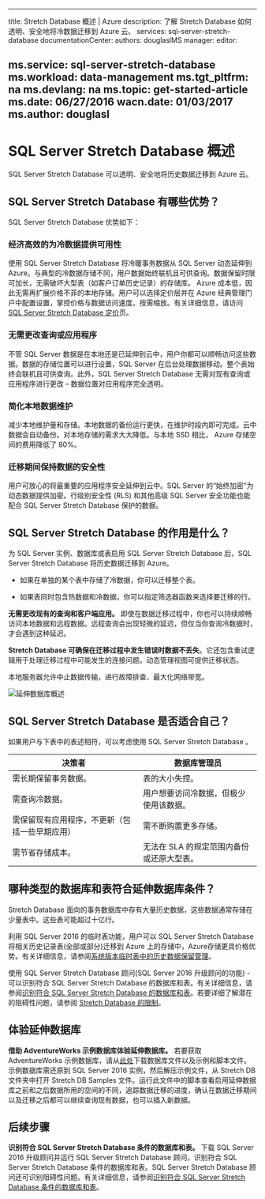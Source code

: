 <!-- Remove azure portal -->
---
title: Stretch Database 概述 | Azure
description: 了解 Stretch Database 如何透明、安全地将冷数据迁移到 Azure 云。
services: sql-server-stretch-database
documentationCenter: 
authors: douglaslMS
manager: 
editor: 

ms.service: sql-server-stretch-database
ms.workload: data-management
ms.tgt_pltfrm: na
ms.devlang: na
ms.topic: get-started-article
ms.date: 06/27/2016
wacn.date: 01/03/2017
ms.author: douglasl
---

# SQL Server Stretch Database 概述

SQL Server Stretch Database 可以透明、安全地将历史数据迁移到 Azure 云。

## SQL Server Stretch Database 有哪些优势？
SQL Server Stretch Database 优势如下：

### 经济高效的为冷数据提供可用性
使用 SQL Server Stretch Database 将冷暖事务数据从 SQL Server 动态延伸到 Azure。与典型的冷数据存储不同，用户数据始终联机且可供查询。数据保留时限可加长，无需破坏大型表（如客户订单历史记录）的存储库。 Azure 成本低，因此无需再扩展价格不菲的本地存储。用户可以选择定价层并在 Azure 经典管理门户中配置设置，掌控价格与数据访问速度。按需缩放。有关详细信息，请访问 [SQL Server Stretch Database 定价](https://www.azure.cn/pricing/details/sql-server-stretch-database/)页。

### 无需更改查询或应用程序
不管 SQL Server 数据是在本地还是已延伸到云中，用户你都可以顺畅访问这些数据。数据的存储位置可以进行设置，SQL Server 在后台处理数据移动。整个表始终会联机且可供查询。此外，SQL Server Stretch Database 无需对现有查询或应用程序进行更改 – 数据位置对应用程序完全透明。

### 简化本地数据维护
减少本地维护量和存储。本地数据的备份运行更快，在维护时段内即可完成。云中数据会自动备份。对本地存储的需求大大降低。与本地 SSD 相比， Azure 存储空间的费用降低了 80%。

### 迁移期间保持数据的安全性
用户可放心的将最重要的应用程序安全延伸到云中。SQL Server 的“始终加密”为动态数据提供加密。行级别安全性 (RLS) 和其他高级 SQL Server 安全功能也能配合 SQL Server Stretch Database 保护的数据。

## SQL Server Stretch Database 的作用是什么？
为 SQL Server 实例、数据库或表启用 SQL Server Stretch Database 后，SQL Server Stretch Database 将历史数据迁移到 Azure。

-   如果在单独的某个表中存储了冷数据，你可以迁移整个表。

-   如果表同时包含热数据和冷数据，你可以指定筛选器函数来选择要迁移的行。

**无需更改现有的查询和客户端应用。** 即使在数据迁移过程中，你也可以持续顺畅访问本地数据和远程数据。远程查询会出现轻微的延迟，但仅当你查询冷数据时，才会遇到这种延迟。

**Stretch Database 可确保在迁移过程中发生错误时数据不丢失**。它还包含重试逻辑用于处理迁移过程中可能发生的连接问题。动态管理视图可提供迁移状态。

本地服务器允许中止数据传输，进行故障排查、最大化网络带宽。

![延伸数据库概述][StretchOverviewImage1]

## SQL Server Stretch Database 是否适合自己？
如果用户与下表中的表述相符，可以考虑使用	SQL Server Stretch Database 。

|决策者|数据库管理员|
|------------------------------|-------------------|
|需长期保留事务数据。|表的大小失控。|
|需查询冷数据。|用户想要访问冷数据，但极少使用该数据。|
|需保留现有应用程序，不更新（包括一些早期应用）|需不断购置更多存储。|
|需节省存储成本。|无法在 SLA 的规定范围内备份或还原大型表。|

## 哪种类型的数据库和表符合延伸数据库条件？
Stretch Database 面向的事务数据库中存有大量历史数据，这些数据通常存储在少量表中。这些表可能超过十亿行。

利用 SQL Server 2016 的临时表功能，用户可以 SQL Server Stretch Database 将相关历史记录表(全部或部分)迁移到 Azure 上的存储中，Azure存储更具价格优势。有关详细信息，请参阅[系统版本临时表中的历史数据保留管理](https://msdn.microsoft.com/zh-cn/library/mt637341.aspx)。

使用 SQL Server Stretch Database 顾问(SQL Server 2016 升级顾问的功能) - 可以识别符合 SQL Server Stretch Database 的数据库和表。有关详细信息，请参阅[识别符合 SQL Server Stretch Database 的数据库和表](./sql-server-stretch-database-identify-databases.md)。若要详细了解潜在的阻碍性问题，请参阅 [Stretch Database 的限制](./sql-server-stretch-database-limitations.md)。

## 体验延伸数据库
**借助 AdventureWorks 示例数据库体验延伸数据库。** 若要获取 AdventureWorks 示例数据库，请从[此处](https://www.microsoft.com/download/details.aspx?id=49502)下载数据库文件以及示例和脚本文件。示例数据库需还原到 SQL Server 2016 实例，然后解压示例文件，从 Stretch DB 文件夹中打开 Stretch DB Samples 文件。运行此文件中的脚本查看启用延伸数据库之前和之后数据所用的空间的不同，追踪数据迁移的进度，确认在数据迁移期间以及迁移之后都可以继续查询现有数据，也可以插入新数据。

## 后续步骤
**识别符合 SQL Server Stretch Database 条件的数据库和表。** 下载 SQL Server 2016 升级顾问并运行 SQL Server Stretch Database 顾问，识别符合 SQL Server Stretch Database 条件的数据库和表。SQL Server Stretch Database 顾问还可识别阻碍性问题。有关详细信息，请参阅[识别符合 SQL Server Stretch Database 条件的数据库和表](./sql-server-stretch-database-identify-databases.md)。

<!--Image references-->
[StretchOverviewImage1]: ./media/sql-server-stretch-database-overview/StretchDBOverview.png
[StretchOverviewImage2]: ./media/sql-server-stretch-database-overview/StretchDBOverview1.png
[StretchOverviewImage3]: ./media/sql-server-stretch-database-overview/StretchDBOverview2.png

<!---HONumber=Mooncake_Quality_Review_1230_2016-->